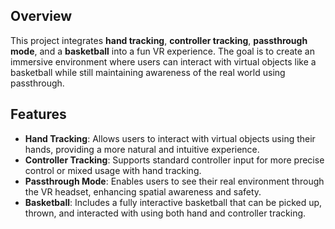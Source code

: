 ## Overview
This project integrates **hand tracking**, **controller tracking**, **passthrough mode**, and a **basketball** into a fun VR experience. The goal is to create an immersive environment where users can interact with virtual objects like a basketball while still maintaining awareness of the real world using passthrough.

## Features
- **Hand Tracking**: Allows users to interact with virtual objects using their hands, providing a more natural and intuitive experience.
- **Controller Tracking**: Supports standard controller input for more precise control or mixed usage with hand tracking.
- **Passthrough Mode**: Enables users to see their real environment through the VR headset, enhancing spatial awareness and safety.
- **Basketball**: Includes a fully interactive basketball that can be picked up, thrown, and interacted with using both hand and controller tracking.
